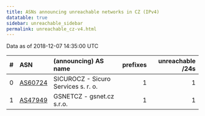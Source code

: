 ```yaml
---
title: ASNs announcing unreachable networks in CZ (IPv4)
datatable: true
sidebar: unreachable_sidebar
permalink: unreachable_cz-v4.html
---
```


Data as of 2018-12-07 14:35:00 UTC


<div class="datatable-begin"></div>

|   # | ASN                                    | (announcing) AS name                |   prefixes |   unreachable /24s |
|----:|:---------------------------------------|:------------------------------------|-----------:|-------------------:|
|   0 | [AS60724](unreachable_AS60724-v4.html) | SICUROCZ - Sicuro Services s. r. o. |          1 |                  1 |
|   1 | [AS47949](unreachable_AS47949-v4.html) | GSNETCZ - gsnet.cz s.r.o.           |          1 |                  1 |

<div class="datatable-end"></div>